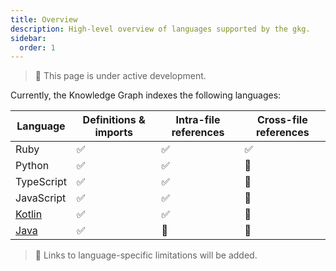 ```yaml
---
title: Overview
description: High-level overview of languages supported by the gkg.
sidebar:
  order: 1
---
```


> 🚧 This page is under active development.

Currently, the Knowledge Graph indexes the following languages:

| Language            | Definitions & imports | Intra-file references | Cross-file references |
| ------------------- | --------------------- | --------------------- | --------------------- |
| Ruby                | ✅                    | ✅                    | ✅                    |
| Python              | ✅                    | ✅                    | 🚧                    |
| TypeScript          | ✅                    | ✅                    | 🚧                    |
| JavaScript          | ✅                    | ✅                    | 🚧                    |
| [Kotlin](kotlin.md) | ✅                    | ✅                    | 🚧                    |
| [Java](./java.md)   | ✅                    | 🚧                    | 🚧                    |

> 🚧 Links to language-specific limitations will be added.
